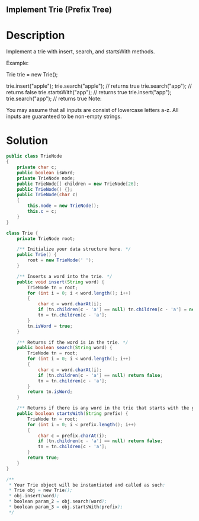 Implement Trie (Prefix Tree)
---

# Description
Implement a trie with insert, search, and startsWith methods.

Example:

Trie trie = new Trie();

trie.insert("apple");
trie.search("apple");   // returns true
trie.search("app");     // returns false
trie.startsWith("app"); // returns true
trie.insert("app");
trie.search("app");     // returns true
Note:

You may assume that all inputs are consist of lowercase letters a-z.
All inputs are guaranteed to be non-empty strings.

# Solution
```java
public class TrieNode
{
    private char c;
    public boolean isWord;
    private TrieNode node;
    public TrieNode[] children = new TrieNode[26];
    public TrieNode() {};
    public TrieNode(char c)
    {
        this.node = new TrieNode();
        this.c = c;
    }
}

class Trie {
    private TrieNode root;

    /** Initialize your data structure here. */
    public Trie() {
        root = new TrieNode(' ');
    }

    /** Inserts a word into the trie. */
    public void insert(String word) {
        TrieNode tn = root;
        for (int i = 0; i < word.length(); i++)
        {
            char c = word.charAt(i);
            if (tn.children[c - 'a'] == null) tn.children[c - 'a'] = new TrieNode(c);
            tn = tn.children[c - 'a'];
        }
        tn.isWord = true;
    }

    /** Returns if the word is in the trie. */
    public boolean search(String word) {
        TrieNode tn = root;
        for (int i = 0; i < word.length(); i++)
        {
            char c = word.charAt(i);
            if (tn.children[c - 'a'] == null) return false;
            tn = tn.children[c - 'a'];
        }
        return tn.isWord;
    }

    /** Returns if there is any word in the trie that starts with the given prefix. */
    public boolean startsWith(String prefix) {
        TrieNode tn = root;
        for (int i = 0; i < prefix.length(); i++)
        {
            char c = prefix.charAt(i);
            if (tn.children[c - 'a'] == null) return false;
            tn = tn.children[c - 'a'];
        }
        return true;
    }
}

/**
 * Your Trie object will be instantiated and called as such:
 * Trie obj = new Trie();
 * obj.insert(word);
 * boolean param_2 = obj.search(word);
 * boolean param_3 = obj.startsWith(prefix);
 */
 ```
